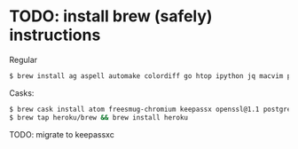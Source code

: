 # TODO: install brew (safely) instructions

Regular
```bash
$ brew install ag aspell automake colordiff go htop ipython jq macvim postgresql pyenv ruby sqlite tree vim
```

Casks:
```bash
$ brew cask install atom freesmug-chromium keepassx openssl@1.1 postgres soundflower soundflowerbed transmission tunnelblick virtualbox visual-studio-code vlc
$ brew tap heroku/brew && brew install heroku
```
TODO: migrate to keepassxc

